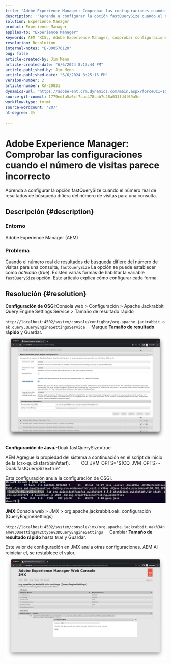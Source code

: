 ```yaml
---
title: "Adobe Experience Manager: Comprobar las configuraciones cuando el número de visitas parece incorrecto"
description: '"Aprenda a configurar la opción fastQuerySize cuando el número real de resultados de búsqueda difiera del número de visitas de una consulta".'
solution: Experience Manager
product: Experience Manager
applies-to: "Experience Manager"
keywords: AEM "KCS,, Adobe Experience Manager, comprobar configuraciones, número de visitas incorrecto, Cómo, fastQuerySize"
resolution: Resolution
internal-notes: "E-000576120"
bug: false
article-created-by: Jim Menn
article-created-date: "6/6/2024 8:13:44 PM"
article-published-by: Jim Menn
article-published-date: "6/6/2024 8:25:16 PM"
version-number: 2
article-number: KA-20831
dynamics-url: "https://adobe-ent.crm.dynamics.com/main.aspx?forceUCI=1&pagetype=entityrecord&etn=knowledgearticle&id=e7a4ac42-4124-ef11-840a-000d3a338844"
source-git-commit: 1779edfa5a0cf7caa478cab7c28a031fd4f69a5e
workflow-type: tm+mt
source-wordcount: '207'
ht-degree: 3%

---
```


# Adobe Experience Manager: Comprobar las configuraciones cuando el número de visitas parece incorrecto


Aprenda a configurar la opción fastQuerySize cuando el número real de resultados de búsqueda difiera del número de visitas para una consulta.

## Descripción {#description}


### <b>Entorno</b>

Adobe Experience Manager (AEM)

### <b>Problema</b>

Cuando el número real de resultados de búsqueda difiere del número de visitas para una consulta, `fastQuerySize` La opción se puede establecer como *activado* (true).
Existen varias formas de habilitar la variable `fastQuerySize` opción. Este artículo explica cómo configurar cada forma.


## Resolución {#resolution}


<b>Configuración de OSGi</b>:Consola web > Configuración > Apache Jackrabbit Query Engine Settings Service > Tamaño de resultado rápido

`http://localhost:4502/system/console/configMgr/org.apache.jackrabbit.oak.query.QueryEngineSettingsService`
    Marque <b>Tamaño de resultado rápido</b> y Guardar.
   ![](assets/cef3b476-b74f-ed11-bba2-0022480867bd.png)

<b>Configuración de Java</b>:-Doak.fastQuerySize=true

AEM Agregue la propiedad del sistema a continuación en el script de inicio de la (crx-quickstart/bin/start).
        CQ_JVM_OPTS=&quot;${CQ_JVM_OPTS} -Doak.fastQuerySize=true&quot;

Esta configuración anula la configuración de OSGi.
    ![](assets/4afe8a85-b74f-ed11-bba2-0022480867bd.png)

<b>JMX</b>:Consola web > JMX > org.apache.jackrabbit.oak: configuración (QueryEngineSettings)

`http://localhost:4502/system/console/jmx/org.apache.jackrabbit.oak%3Aname%3Dsettings%2Ctype%3DQueryEngineSettings`
    Cambiar <b>Tamaño de resultado rápido</b> hasta *true* y Guardar.

Este valor de configuración en JMX anula otras configuraciones. AEM Al reiniciar el, se restablece el valor.
![](assets/8592cd98-b74f-ed11-bba2-0022480867bd.png)
